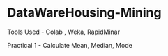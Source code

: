 # DataWareHousing-Mining

Tools Used - Colab , Weka, RapidMinar

Practical 1 - Calculate Mean, Median, Mode
